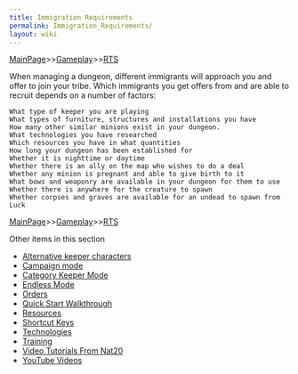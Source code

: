 ```yaml
---
title: Immigration Requirements
permalink: Immigration_Requirements/
layout: wiki
---
```


[MainPage](/keeperrl_wiki/ "wikilink")>>[Gameplay](/keeperrl_wiki/Gameplay "wikilink")>>[RTS](/keeperrl_wiki/RTS "wikilink")

When managing a dungeon, different immigrants will approach you and offer to join your tribe. Which immigrants you get offers from and are able to recruit depends on a number of factors:

	What type of keeper you are playing
	What types of furniture, structures and installations you have
	How many other similar minions exist in your dungeon.
	What technologies you have researched
	Which resources you have in what quantities
	How long your dungeon has been established for
	Whether it is nighttime or daytime
	Whether there is an ally on the map who wishes to do a deal
	Whether any minion is pregnant and able to give birth to it
	What bows and weaponry are available in your dungeon for them to use
	Whether there is anywhere for the creature to spawn
	Whether corpses and graves are available for an undead to spawn from
	Luck
	

[MainPage](/keeperrl_wiki/ "wikilink")>>[Gameplay](/keeperrl_wiki/Gameplay "wikilink")>>[RTS](/keeperrl_wiki/RTS "wikilink")

Other items in this section
-    [Alternative keeper characters](/keeperrl_wiki/Alternative_Keeper_Characters "wikilink")
-    [Campaign mode](/keeperrl_wiki/Campaign_Mode "wikilink")
-    [Category Keeper Mode](/keeperrl_wiki/Category_Keeper_Mode "wikilink")
-    [Endless Mode](/keeperrl_wiki/Endless_Mode "wikilink")
-    [Orders](/keeperrl_wiki/Orders "wikilink")
-    [Quick Start Walkthrough](/keeperrl_wiki/Quick_Start_Walkthrough "wikilink")
-    [Resources](/keeperrl_wiki/Resources "wikilink")
-    [Shortcut Keys](/keeperrl_wiki/Shortcut_Keys "wikilink")
-    [Technologies](/keeperrl_wiki/Technologies "wikilink")
-    [Training](/keeperrl_wiki/Training "wikilink")
-    [Video Tutorials From Nat20](/keeperrl_wiki/Video_Tutorials_From_Nat20 "wikilink")
-    [YouTube Videos](/keeperrl_wiki/YouTube_Videos "wikilink")
